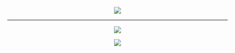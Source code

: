 <div align='center'>
	<p>
		<img src='https://github.com/iamstrawberry/website1/blob/65c44fb5c9e514b6d2a285c9d51e39ca5ae3d49e/assets/media/iamstrawberry.png'><hr>
	</p>
	<p>
		<img src='https://github-readme-stats-git-masterrstaa-rickstaa.vercel.app/api?username=iamstrawberry&show_icons=true&theme=transparent&count_private=true&hide_border=true&card_width=600&title_color=fff&icon_color=79ff97&text_color=9f9f9f&ring_color=79ff97&custom_title=Stats&include_all_commits=true'>
	</p>
	<p>
			<img src="https://github-readme-stats-git-masterrstaa-rickstaa.vercel.app/api/top-langs/?username=iamstrawberry&theme=transparent&hide_border=true&hide=html,css&card_width=600&title_color=fff">
	</p>
</div>
